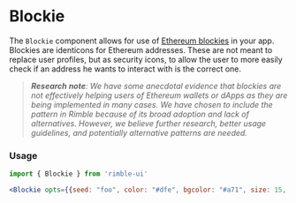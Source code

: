 # Blockie

The `Blockie` component allows for use of [Ethereum blockies](https://github.com/ethereum/blockies) in your app.
Blockies are identicons for Ethereum addresses. These are not meant to replace user profiles, but as security icons, to allow the user to more easily check if an address he wants to interact with is the correct one.
> _**Research note**: We have some anecdotal evidence that blockies are not effectively helping users of Ethereum wallets or dApps as they are being implemented in many cases. We have chosen to include the pattern in Rimble because of its broad adoption and lack of alternatives. However, we believe further research, better usage guidelines, and potentially alternative patterns are needed._  

<!-- STORY -->

### Usage
```jsx
import { Blockie } from 'rimble-ui'
```
<!-- Blockie example here -->
```jsx
<Blockie opts={{seed: "foo", color: "#dfe", bgcolor: "#a71", size: 15, scale: 3, spotcolor: "#000"}} />
```
